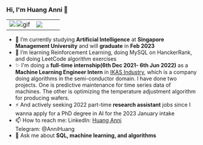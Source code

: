 ### Hi, I'm Huang Anni 👋
<!-- ### <img src="https://media.giphy.com/media/hvRJCLFzcasrR4ia7z/giphy.gif" width="25px"> Hi, I'm Yu Di -->

<table>
<tr>
  <td width="50%">
    <img src="https://github-readme-stats.vercel.app/api?username=WideSu&show_icons=true&theme=vue&hide_border=true" />
    <img alt="gif" align="right" src="https://github-readme-stats.vercel.app/api/wakatime?username=amazingDD&hide_border=true"/>
  </td>
  <td width="50%">
   <img src="https://github-readme-stats.vercel.app/api/top-langs/?username=WideSu&hide_border=true" />
 </td>
</tr>
<table>

- 🔭 I’m currently studying **Artificial Intelligence** at **Singapore Management University** and will **graduate** in **Feb 2023**
- 🌱 I’m learning Reinforcement Learning, doing MySQL on HanckerRank, and doing LeetCode algorithm exercises
- ✨ I'm doing a **full-time internship(6th Dec 2021- 6th Jun 2022)** as a **Machine Learning Engineer Intern** in [IKAS Industry](http://www.ikasinfo.com/), which is a company doing algorithms in the semi-conductor domain. I have done two projects. One is predictive maintenance for time series data of machines. The other is optimizing the temperature adjustment algorithm for producing wafers.
- ⚡ And actively seeking 2022 part-time **research assistant** jobs since I wanna apply for a PhD degree in AI for the 2023 January intake
- 📫 How to reach me: LinkedIn: [Huang Anni](https://www.linkedin.com/in/annihuang2021/)<br>
                      Telegram: @AnniHuang
- 💬 Ask me about **SQL, machine learning, and algorithms**

              

<!--
**WideSu/WideSu** is a ✨ _special_ ✨ repository because its `README.md` (this file) appears on your GitHub profile.

Here are some ideas to get you started:

- 🔭 I’m currently working on ...
- 🌱 I’m currently learning ...
- 👯 I’m looking to collaborate on ...
- 🤔 I’m looking for help with ...
- 💬 Ask me about ...
- 📫 How to reach me: ...
- 😄 Pronouns: ...
- ⚡ Fun fact: ...
-->

